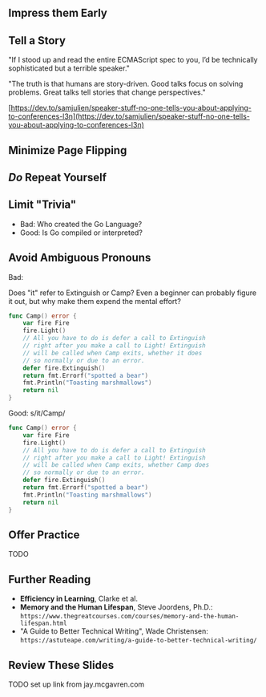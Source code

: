 ## Impress them Early

## Tell a Story

"If I stood up and read the entire ECMAScript spec to you, I’d be technically sophisticated but a terrible speaker."

"The truth is that humans are story-driven. Good talks focus on solving problems. Great talks tell stories that change perspectives."

[https://dev.to/samjulien/speaker-stuff-no-one-tells-you-about-applying-to-conferences-l3n](https://dev.to/samjulien/speaker-stuff-no-one-tells-you-about-applying-to-conferences-l3n)

## Minimize Page Flipping

## _Do_ Repeat Yourself

## Limit "Trivia"

* Bad: Who created the Go Language?
* Good: Is Go compiled or interpreted?

## Avoid Ambiguous Pronouns

Bad:

Does "it" refer to Extinguish or Camp? Even a beginner can probably figure it out, but why make them expend the mental effort?

```go
func Camp() error {
	var fire Fire
	fire.Light()
	// All you have to do is defer a call to Extinguish
	// right after you make a call to Light! Extinguish
	// will be called when Camp exits, whether it does
	// so normally or due to an error.
	defer fire.Extinguish()
	return fmt.Errorf("spotted a bear")
	fmt.Println("Toasting marshmallows")
	return nil
}
```

Good: s/it/Camp/

```go
func Camp() error {
	var fire Fire
	fire.Light()
	// All you have to do is defer a call to Extinguish
	// right after you make a call to Light! Extinguish
	// will be called when Camp exits, whether Camp does
	// so normally or due to an error.
	defer fire.Extinguish()
	return fmt.Errorf("spotted a bear")
	fmt.Println("Toasting marshmallows")
	return nil
}
```

## Offer Practice

TODO

## Further Reading

* __Efficiency in Learning__, Clarke et al.
* __Memory and the Human Lifespan__, Steve Joordens, Ph.D.: `https://www.thegreatcourses.com/courses/memory-and-the-human-lifespan.html`
* "A Guide to Better Technical Writing", Wade Christensen: `https://astuteape.com/writing/a-guide-to-better-technical-writing/`

## Review These Slides

TODO set up link from jay.mcgavren.com
